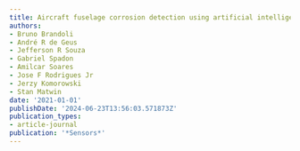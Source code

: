 ```yaml
---
title: Aircraft fuselage corrosion detection using artificial intelligence
authors:
- Bruno Brandoli
- André R de Geus
- Jefferson R Souza
- Gabriel Spadon
- Amilcar Soares
- Jose F Rodrigues Jr
- Jerzy Komorowski
- Stan Matwin
date: '2021-01-01'
publishDate: '2024-06-23T13:56:03.571873Z'
publication_types:
- article-journal
publication: '*Sensors*'
---
```

